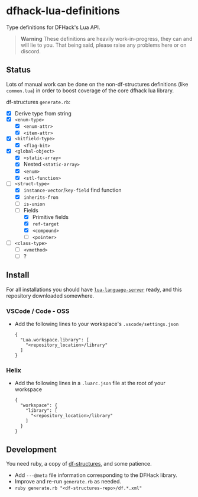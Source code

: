 # dfhack-lua-definitions

Type definitions for DFHack's Lua API.

> **Warning**
> These definitions are heavily work-in-progress, they can and will lie to you.
> That being said, please raise any problems here or on discord.

## Status

Lots of manual work can be done on the non-df-structures definitions
(like `common.lua`) in order to boost coverage of the core dfhack lua library.

df-structures `generate.rb`:
- [x] Derive type from string
- [x] `<enum-type>`
  - [x] `<enum-attr>`
  - [x] `<item-attr>`
- [x] `<bitfield-type>`
  - [x] `<flag-bit>`
- [x] `<global-object>`
  - [x] `<static-array>`
  - [x] Nested `<static-array>`
  - [x] `<enum>`
  - [x] `<stl-function>`
- [ ] `<struct-type>`
  - [x] `instance-vector`/`key-field` find function
  - [x] `inherits-from`
  - [ ] `is-union`
  - [ ] Fields
    - [x] Primitive fields
    - [x] `ref-target`
    - [x] `<compound>`
    - [ ] `<pointer>`
- [ ] `<class-type>`
  - [ ] `<vmethod>`
  - [ ] ?

## Install

For all installations you should have 
[`lua-language-server`](https://github.com/LuaLS/lua-language-server) ready,
and this repository downloaded somewhere.

### VSCode / Code - OSS

- Add the following lines to your workspace's `.vscode/settings.json`
  ```
  {
    "Lua.workspace.library": [
      "<repository_location>/library"
    ]
  }
  ```

### Helix

- Add the following lines in a `.luarc.json` file at the root of your workspace
  ```
  {
    "workspace": {
      "library": [
        "<repository_location>/library"
      ]
    }
  }
  ```

## Development

You need ruby, a copy of [df-structures](//github.com/DFHack/df-structures),
and some patience.

- Add `---@meta` file information corresponding to the DFHack library.
- Improve and re-run `generate.rb` as needed.
- `ruby generate.rb "<df-structures-repo>/df.*.xml"`
